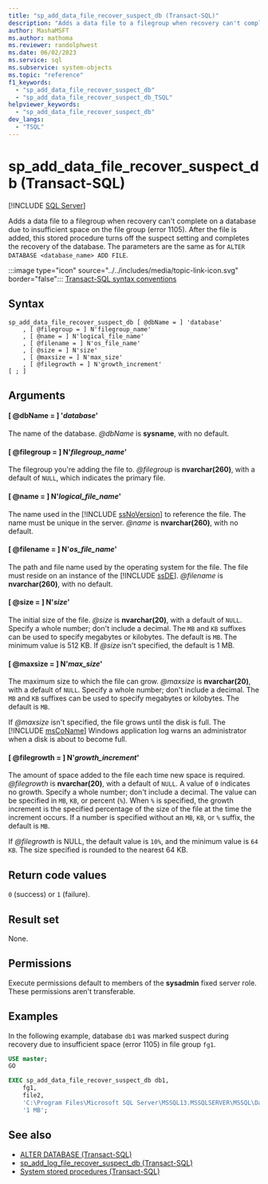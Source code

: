 ```yaml
---
title: "sp_add_data_file_recover_suspect_db (Transact-SQL)"
description: "Adds a data file to a filegroup when recovery can't complete on a database due to insufficient space on the file group (error 1105)."
author: MashaMSFT
ms.author: mathoma
ms.reviewer: randolphwest
ms.date: 06/02/2023
ms.service: sql
ms.subservice: system-objects
ms.topic: "reference"
f1_keywords:
  - "sp_add_data_file_recover_suspect_db"
  - "sp_add_data_file_recover_suspect_db_TSQL"
helpviewer_keywords:
  - "sp_add_data_file_recover_suspect_db"
dev_langs:
  - "TSQL"
---
```

# sp_add_data_file_recover_suspect_db (Transact-SQL)

[!INCLUDE [SQL Server](../../includes/applies-to-version/sqlserver.md)]

Adds a data file to a filegroup when recovery can't complete on a database due to insufficient space on the file group (error 1105). After the file is added, this stored procedure turns off the suspect setting and completes the recovery of the database. The parameters are the same as for `ALTER DATABASE <database_name> ADD FILE`.

:::image type="icon" source="../../includes/media/topic-link-icon.svg" border="false"::: [Transact-SQL syntax conventions](../../t-sql/language-elements/transact-sql-syntax-conventions-transact-sql.md)

## Syntax

```syntaxsql
sp_add_data_file_recover_suspect_db [ @dbName = ] 'database'
    , [ @filegroup = ] N'filegroup_name'
    , [ @name = ] N'logical_file_name'
    , [ @filename = ] N'os_file_name'
    , [ @size = ] N'size'
    , [ @maxsize = ] N'max_size'
    , [ @filegrowth = ] N'growth_increment'
[ ; ]
```

## Arguments

#### [ @dbName = ] '*database*'

The name of the database. *@dbName* is **sysname**, with no default.

#### [ @filegroup = ] N'*filegroup_name*'

The filegroup you're adding the file to. *@filegroup* is **nvarchar(260)**, with a default of `NULL`, which indicates the primary file.

#### [ @name = ] N'*logical_file_name*'

The name used in the [!INCLUDE [ssNoVersion](../../includes/ssnoversion-md.md)] to reference the file. The name must be unique in the server. *@name* is **nvarchar(260)**, with no default.

#### [ @filename = ] N'*os_file_name*'

The path and file name used by the operating system for the file. The file must reside on an instance of the [!INCLUDE [ssDE](../../includes/ssde-md.md)]. *@filename* is **nvarchar(260)**, with no default.

#### [ @size = ] N'*size*'

The initial size of the file. *@size* is **nvarchar(20)**, with a default of `NULL`. Specify a whole number; don't include a decimal. The `MB` and `KB` suffixes can be used to specify megabytes or kilobytes. The default is `MB`. The minimum value is 512 KB. If *@size* isn't specified, the default is 1 MB.

#### [ @maxsize = ] N'*max_size*'

The maximum size to which the file can grow. *@maxsize* is **nvarchar(20)**, with a default of `NULL`. Specify a whole number; don't include a decimal. The `MB` and `KB` suffixes can be used to specify megabytes or kilobytes. The default is `MB`.

If *@maxsize* isn't specified, the file grows until the disk is full. The [!INCLUDE [msCoName](../../includes/msconame-md.md)] Windows application log warns an administrator when a disk is about to become full.

#### [ @filegrowth = ] N'*growth_increment*'

The amount of space added to the file each time new space is required. *@filegrowth* is **nvarchar(20)**, with a default of `NULL`. A value of `0` indicates no growth. Specify a whole number; don't include a decimal. The value can be specified in `MB`, `KB`, or percent (`%`). When `%` is specified, the growth increment is the specified percentage of the size of the file at the time the increment occurs. If a number is specified without an `MB`, `KB`, or `%` suffix, the default is `MB`.

If *@filegrowth* is NULL, the default value is `10%`, and the minimum value is `64 KB`. The size specified is rounded to the nearest 64 KB.

## Return code values

`0` (success) or `1` (failure).

## Result set

None.

## Permissions

Execute permissions default to members of the **sysadmin** fixed server role. These permissions aren't transferable.

## Examples

In the following example, database `db1` was marked suspect during recovery due to insufficient space (error 1105) in file group `fg1`.

```sql
USE master;
GO

EXEC sp_add_data_file_recover_suspect_db db1,
    fg1,
    file2,
    'C:\Program Files\Microsoft SQL Server\MSSQL13.MSSQLSERVER\MSSQL\Data\db1_file2.mdf',
    '1 MB';
```

## See also

- [ALTER DATABASE (Transact-SQL)](../../t-sql/statements/alter-database-transact-sql.md)
- [sp_add_log_file_recover_suspect_db (Transact-SQL)](sp-add-log-file-recover-suspect-db-transact-sql.md)
- [System stored procedures (Transact-SQL)](system-stored-procedures-transact-sql.md)
